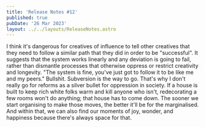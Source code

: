 ```yaml
---
title: 'Release Notes #12'
published: true
pubDate: '26 Mar 2023'
layout: ../../layouts/ReleaseNotes.astro
---
```


I think it's dangerous for creatives of influence to tell other creatives that they need to follow a similar path that they did in order to be "successful". It suggests that the system works linearly and any deviation is going to fail, rather than dismantle processes that otherwise oppress or restrict creativity and longevity. "The system is fine, you've just got to follow it to be like me and my peers." Bullshit. Subversion is the way to go. That's why I don't really go for reforms as a silver bullet for oppression in society. If a house is built to keep rich white folks warm and kill anyone who isn't, redecorating a few rooms won't do anything; that house has to come down. The sooner we start organising to make those moves, the better it'll be for the marginalised. And within that, we can also find our moments of joy, wonder, and happiness because there's always space for that.